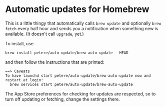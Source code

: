 # Automatic updates for Homebrew

This is a little thingy that automatically calls `brew update` and
optionally `brew fetch` every half hour and sends you a notification
when something new is available.  (It doesn't call `upgrade`, yet.)

To install, use

    brew install petere/auto-update/brew-auto-update --HEAD

and then follow the instructions that are printed:

```
==> Caveats
To have launchd start petere/auto-update/brew-auto-update now and restart at login:
  brew services start petere/auto-update/brew-auto-update
```

The App Store preferences for checking for updates are respected, so
to turn off updating or fetching, change the settings there.
